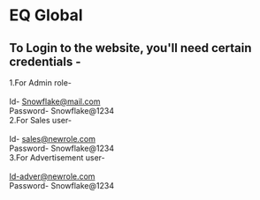 # EQ Global 
## To Login to the website, you'll need certain credentials - 
1.For Admin role-
<br>
<br>
Id- Snowflake@mail.com
<br>
Password- Snowflake@1234
<br>
2.For Sales user-
<br>
<br>
Id- sales@newrole.com
<br>
Password- Snowflake@1234
<br>
3.For Advertisement user- 
<br>
<br>
Id-adver@newrole.com
<br>
Password- Snowflake@1234
